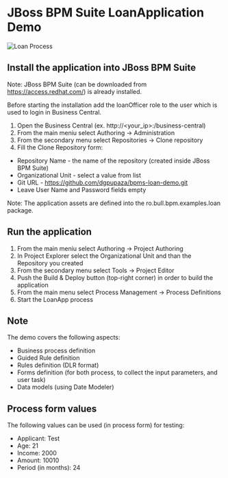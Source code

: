 JBoss BPM Suite LoanApplication Demo
==================================

![Loan Process](https://dl.dropboxusercontent.com/s/9xwjbq3r1fiud0a/bpms-loan-demo.png)

Install the application into JBoss BPM Suite
--------------------------------------------

Note: JBoss BPM Suite (can be downloaded from https://access.redhat.com/) is already installed.

Before starting the installation add the loanOfficer role to the user which is used to login in Business Central.

1. Open the Business Central (ex. http://<your_ip>:<port>/business-central)
2. From the main meniu select Authoring -> Administration
3. From the secondary menu select Repositories -> Clone repository
4. Fill the Clone Repository form:
  - Repository Name - the name of the repository (created inside JBoss BPM Suite)
  - Organizational Unit - select a value from list
  - Git URL - https://github.com/dgpupaza/bpms-loan-demo.git
  - Leave User Name and Password fields empty

Note: The application assets are defined into the ro.bull.bpm.examples.loan package.

Run the application
-------------------

1. From the main meniu select Authoring -> Project Authoring
2. In Project Explorer select the Organizational Unit and than the Repository you created
3. From the secondary menu select Tools -> Project Editor
4. Push the Build & Deploy button (top-right corner) in order to build the application
5. From the main menu select Process Management -> Process Definitions
6. Start the LoanApp process

Note
----

The demo covers the following aspects:
 - Business process definition
 - Guided Rule definition
 - Rules definition (DLR format)
 - Forms definition (for both process, to collect the input parameters, and user task)
 - Data models (using Date Modeler)

Process form values
-------------------

The following values can be used (in process form) for testing:
 - Applicant: Test
 - Age: 21
 - Income: 2000
 - Amount: 10010
 - Period (in months): 24
